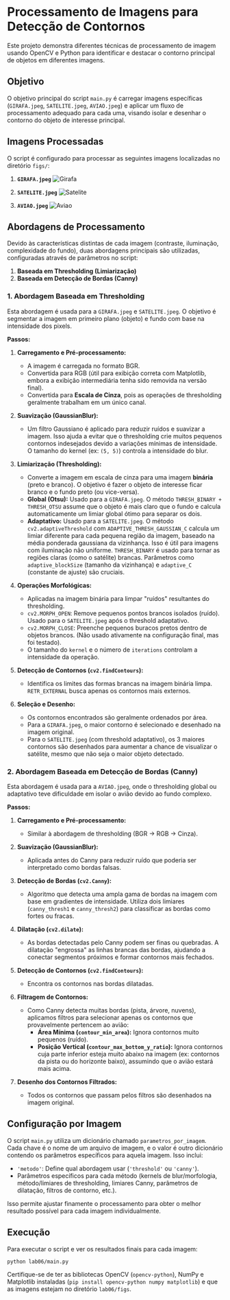 # Processamento de Imagens para Detecção de Contornos

Este projeto demonstra diferentes técnicas de processamento de imagem usando OpenCV e Python para identificar e destacar o contorno principal de objetos em diferentes imagens.

## Objetivo

O objetivo principal do script `main.py` é carregar imagens específicas (`GIRAFA.jpeg`, `SATELITE.jpeg`, `AVIAO.jpeg`) e aplicar um fluxo de processamento adequado para cada uma, visando isolar e desenhar o contorno do objeto de interesse principal.

## Imagens Processadas

O script é configurado para processar as seguintes imagens localizadas no diretório `figs/`:

1.  **`GIRAFA.jpeg`**
    ![Girafa](final/girafa.png)
    
2.  **`SATELITE.jpeg`**
    ![Satelite](final/satelite.png)

3.  **`AVIAO.jpeg`**
    ![Aviao](final/aviao.png)

## Abordagens de Processamento

Devido às características distintas de cada imagem (contraste, iluminação, complexidade do fundo), duas abordagens principais são utilizadas, configuradas através de parâmetros no script:

1.  **Baseada em Thresholding (Limiarização)**
2.  **Baseada em Detecção de Bordas (Canny)**

### 1. Abordagem Baseada em Thresholding

Esta abordagem é usada para a `GIRAFA.jpeg` e `SATELITE.jpeg`. O objetivo é segmentar a imagem em primeiro plano (objeto) e fundo com base na intensidade dos pixels.

**Passos:**

1.  **Carregamento e Pré-processamento:**
    *   A imagem é carregada no formato BGR.
    *   Convertida para RGB (útil para exibição correta com Matplotlib, embora a exibição intermediária tenha sido removida na versão final).
    *   Convertida para **Escala de Cinza**, pois as operações de thresholding geralmente trabalham em um único canal.

2.  **Suavização (GaussianBlur):**
    *   Um filtro Gaussiano é aplicado para reduzir ruídos e suavizar a imagem. Isso ajuda a evitar que o thresholding crie muitos pequenos contornos indesejados devido a variações mínimas de intensidade. O tamanho do kernel (ex: `(5, 5)`) controla a intensidade do blur.

3.  **Limiarização (Thresholding):**
    *   Converte a imagem em escala de cinza para uma imagem **binária** (preto e branco). O objetivo é fazer o objeto de interesse ficar branco e o fundo preto (ou vice-versa).
    *   **Global (Otsu):** Usado para a `GIRAFA.jpeg`. O método `THRESH_BINARY + THRESH_OTSU` assume que o objeto é mais claro que o fundo e calcula automaticamente um limiar global ótimo para separar os dois.
    *   **Adaptativo:** Usado para a `SATELITE.jpeg`. O método `cv2.adaptiveThreshold` com `ADAPTIVE_THRESH_GAUSSIAN_C` calcula um limiar diferente para cada pequena região da imagem, baseado na média ponderada gaussiana da vizinhança. Isso é útil para imagens com iluminação não uniforme. `THRESH_BINARY` é usado para tornar as regiões claras (como o satélite) brancas. Parâmetros como `adaptive_blockSize` (tamanho da vizinhança) e `adaptive_C` (constante de ajuste) são cruciais.

4.  **Operações Morfológicas:**
    *   Aplicadas na imagem binária para limpar "ruídos" resultantes do thresholding.
    *   `cv2.MORPH_OPEN`: Remove pequenos pontos brancos isolados (ruído). Usado para o `SATELITE.jpeg` após o threshold adaptativo.
    *   `cv2.MORPH_CLOSE`: Preenche pequenos buracos pretos dentro de objetos brancos. (Não usado ativamente na configuração final, mas foi testado).
    *   O tamanho do `kernel` e o número de `iterations` controlam a intensidade da operação.

5.  **Detecção de Contornos (`cv2.findContours`):**
    *   Identifica os limites das formas brancas na imagem binária limpa. `RETR_EXTERNAL` busca apenas os contornos mais externos.

6.  **Seleção e Desenho:**
    *   Os contornos encontrados são geralmente ordenados por área.
    *   Para a `GIRAFA.jpeg`, o maior contorno é selecionado e desenhado na imagem original.
    *   Para o `SATELITE.jpeg` (com threshold adaptativo), os 3 maiores contornos são desenhados para aumentar a chance de visualizar o satélite, mesmo que não seja o maior objeto detectado.

### 2. Abordagem Baseada em Detecção de Bordas (Canny)

Esta abordagem é usada para a `AVIAO.jpeg`, onde o thresholding global ou adaptativo teve dificuldade em isolar o avião devido ao fundo complexo.

**Passos:**

1.  **Carregamento e Pré-processamento:**
    *   Similar à abordagem de thresholding (BGR -> RGB -> Cinza).

2.  **Suavização (GaussianBlur):**
    *   Aplicada antes do Canny para reduzir ruído que poderia ser interpretado como bordas falsas.

3.  **Detecção de Bordas (`cv2.Canny`):**
    *   Algoritmo que detecta uma ampla gama de bordas na imagem com base em gradientes de intensidade. Utiliza dois limiares (`canny_thresh1` e `canny_thresh2`) para classificar as bordas como fortes ou fracas.

4.  **Dilatação (`cv2.dilate`):**
    *   As bordas detectadas pelo Canny podem ser finas ou quebradas. A dilatação "engrossa" as linhas brancas das bordas, ajudando a conectar segmentos próximos e formar contornos mais fechados.

5.  **Detecção de Contornos (`cv2.findContours`):**
    *   Encontra os contornos nas bordas dilatadas.

6.  **Filtragem de Contornos:**
    *   Como Canny detecta muitas bordas (pista, árvore, nuvens), aplicamos filtros para selecionar apenas os contornos que provavelmente pertencem ao avião:
        *   **Área Mínima (`contour_min_area`):** Ignora contornos muito pequenos (ruído).
        *   **Posição Vertical (`contour_max_bottom_y_ratio`):** Ignora contornos cuja parte inferior esteja muito abaixo na imagem (ex: contornos da pista ou do horizonte baixo), assumindo que o avião estará mais acima.

7.  **Desenho dos Contornos Filtrados:**
    *   Todos os contornos que passam pelos filtros são desenhados na imagem original.

## Configuração por Imagem

O script `main.py` utiliza um dicionário chamado `parametros_por_imagem`. Cada chave é o nome de um arquivo de imagem, e o valor é outro dicionário contendo os parâmetros específicos para aquela imagem. Isso inclui:

*   `'metodo'`: Define qual abordagem usar (`'threshold'` ou `'canny'`).
*   Parâmetros específicos para cada método (kernels de blur/morfologia, método/limiares de thresholding, limiares Canny, parâmetros de dilatação, filtros de contorno, etc.).

Isso permite ajustar finamente o processamento para obter o melhor resultado possível para cada imagem individualmente.

## Execução

Para executar o script e ver os resultados finais para cada imagem:

```bash
python lab06/main.py
```

Certifique-se de ter as bibliotecas OpenCV (`opencv-python`), NumPy e Matplotlib instaladas (`pip install opencv-python numpy matplotlib`) e que as imagens estejam no diretório `lab06/figs`.
